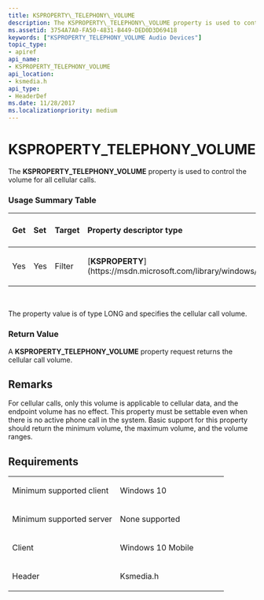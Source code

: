 ```yaml
---
title: KSPROPERTY\_TELEPHONY\_VOLUME
description: The KSPROPERTY\_TELEPHONY\_VOLUME property is used to control the volume for all cellular calls.
ms.assetid: 3754A7A0-FA50-4831-B449-DED0D3D69418
keywords: ["KSPROPERTY_TELEPHONY_VOLUME Audio Devices"]
topic_type:
- apiref
api_name:
- KSPROPERTY_TELEPHONY_VOLUME
api_location:
- ksmedia.h
api_type:
- HeaderDef
ms.date: 11/28/2017
ms.localizationpriority: medium
---
```


# KSPROPERTY\_TELEPHONY\_VOLUME


The **KSPROPERTY\_TELEPHONY\_VOLUME** property is used to control the volume for all cellular calls.

### <span id="Usage_Summary_Table"></span><span id="usage_summary_table"></span><span id="USAGE_SUMMARY_TABLE"></span>Usage Summary Table

<table>
<colgroup>
<col width="20%" />
<col width="20%" />
<col width="20%" />
<col width="20%" />
<col width="20%" />
</colgroup>
<thead>
<tr class="header">
<th align="left">Get</th>
<th align="left">Set</th>
<th align="left">Target</th>
<th align="left">Property descriptor type</th>
<th align="left">Property value type</th>
</tr>
</thead>
<tbody>
<tr class="odd">
<td align="left"><p>Yes</p></td>
<td align="left"><p>Yes</p></td>
<td align="left"><p>Filter</p></td>
<td align="left"><p>[<strong>KSPROPERTY</strong>](https://msdn.microsoft.com/library/windows/hardware/ff564262)</p></td>
<td align="left"><p>LONG</p></td>
</tr>
</tbody>
</table>

 

The property value is of type LONG and specifies the cellular call volume.

### <span id="Return_Value"></span><span id="return_value"></span><span id="RETURN_VALUE"></span>Return Value

A **KSPROPERTY\_TELEPHONY\_VOLUME** property request returns the cellular call volume.

Remarks
-------

For cellular calls, only this volume is applicable to cellular data, and the endpoint volume has no effect. This property must be settable even when there is no active phone call in the system. Basic support for this property should return the minimum volume, the maximum volume, and the volume ranges.

Requirements
------------

<table>
<colgroup>
<col width="50%" />
<col width="50%" />
</colgroup>
<tbody>
<tr class="odd">
<td align="left"><p>Minimum supported client</p></td>
<td align="left"><p>Windows 10</p></td>
</tr>
<tr class="even">
<td align="left"><p>Minimum supported server</p></td>
<td align="left"><p>None supported</p></td>
</tr>
<tr class="odd">
<td align="left"><p>Client</p></td>
<td align="left"><p>Windows 10 Mobile</p></td>
</tr>
<tr class="even">
<td align="left"><p>Header</p></td>
<td align="left">Ksmedia.h</td>
</tr>
</tbody>
</table>

 

 





